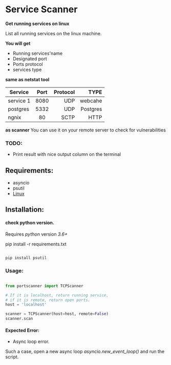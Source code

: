 # Service Scanner

**Get running services on linux**

List all running services on the linux machine. 


**You will get**

- Running services'name
- Designated port
- Ports protocol
- services type

**same as netstat tool**

| Service       |  Port      | Protocol | TYPE     |
| ------------- |:----------:| --------:|---------:|
| service 1     | 8080       | UDP      |webcahe   |
| postgres      | 5332       | UDP      |Postgres  |
| ngnix         | 80         | SCTP     |HTTP      |

**as scanner** 
You can use it on your remote server to check for vulnerabilities

### TODO:

- Print result with nice output column on the terminal

## Requirements: 
- asyncio
- psutil
- [Linux](https://www.linux.org/)

## Installation:

#### check python version.

Requires *python* version *3.6+*

pip install -r requirements.txt

```python

pip install psutil

```


### Usage:

```python

from portscanner import TCPScanner

# If it is localhost, return running service,
# if it is remote, return open ports.
host = 'localhost'

scanner = TCPScanner(host=host, remote=False)
scanner.scan

```


#### Expected Error:

- Async loop error.

Such a case, open a new async loop *asyncio.new_event_loop()* and run the script.
